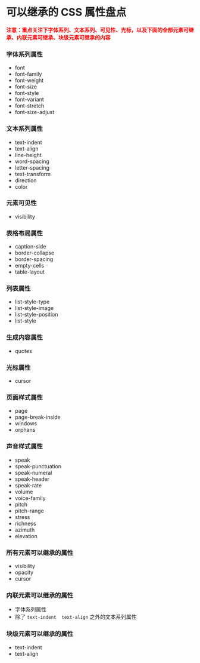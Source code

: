 # 可以继承的 CSS 属性盘点

<font color="red">**注意：重点关注下字体系列、文本系列、可见性、光标，以及下面的全部元素可继承、内联元素可继承、块级元素可继承的内容**</font>

### **字体系列属性**

- font
- font-family
- font-weight
- font-size
- font-style
- font-variant
- font-stretch
- font-size-adjust

### **文本系列属性**

- text-indent
- text-align
- line-height
- word-spacing
- letter-spacing
- text-transform
- direction
- color

### **元素可见性**

- visibility

### **表格布局属性**

- caption-side
- border-collapse
- border-spacing
- empty-cells
- table-layout

### **列表属性**

- list-style-type
- list-style-image
- list-style-position
- list-style

### **生成内容属性**

- quotes

### **光标属性**

- cursor

### **页面样式属性**

- page
- page-break-inside
- windows
- orphans

### **声音样式属性**

- speak
- speak-punctuation
- speak-numeral
- speak-header
- speak-rate
- volume
- voice-family
- pitch
- pitch-range
- stress
- richness
- azimuth
- elevation

### **所有元素可以继承的属性**

- visibility
- opacity
- cursor

### **内联元素可以继承的属性**

- 字体系列属性
- 除了 `text-indent  text-align` 之外的文本系列属性

### **块级元素可以继承的属性**

- text-indent
- text-align
